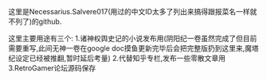 这里是Necessarius.Salvere017(用过的中文ID太多了列出来搞得跟报菜名一样就不列了)的github.

这里主要用途有三个:
1.诸神权舆史记的小说发布用(阴阳纪一卷虽然完成了但目前需要重写,此间无神一卷在google doc摸鱼更新完毕后会把完整版扔到这里来,魔塔纪设定已经被推翻,暂时延后考量)
2.代替知乎专栏,发布一些零散文章用
3.RetroGamer论坛源码保存
